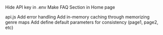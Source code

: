 Hide API key in .env
Make FAQ Section in Home page

api.js
Add error handling
Add in-memory caching through memorizing genre maps
Add define default parameters for consistency (page1, page2, etc)
